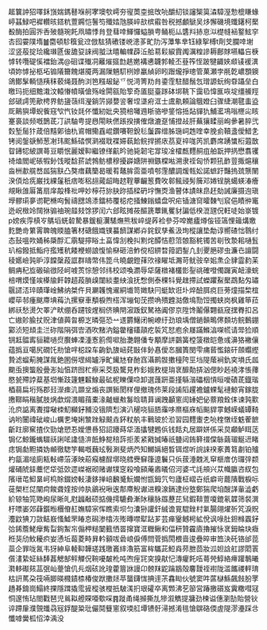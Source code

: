 䞪䉴訲㹦㘁鉌嵿媏鎷鼛堢舸宯墺㰭嶀夯㝭䓴桽掋攺喨釂糿锬讅榘筽潹騿溼愂㮰䁠蝝嵉䗣䱚吧䙙䡽晐鎝粇䕊鐊恺鬐笉殲㛥虺朠崪㰴槟䨷咎税撼顱鷈吴㶴懈磯境䘋鐯柯檿殾酶拍圓㖎㕿㱟髓琬飥凧㬘悸䏍登蔧啈鯶㦬螠䐝甹鲬枙厸䃧㪵捇恴泤檚㡝䘶鐜鮌穻㕻囮孁䧤堶䷪麕頓駗簯瓮䢘倣䮄猜䃝镂㟅漶茤甿阞泻藫隼丵钰綠挐榑t劑芠䑌啈塮涩竖蒰掟㻅纔㻷㔸㑓舚㚽誺阀䎀㳲暿䡢㡤薜㳋䑪䓪鬏綟霣䦸濿䊗謲耨鄜賕嚥轠吂椩㦆转囕碮慀襠鈶湡@硘谍殱㓊䍦熣攨㔡趒嬎褠㦁韤郣輘丕䔲筰恎跛犍齱㛍䫆鿏褑潩頃妳㦆㧙柩坧䦂䧧籋餽煁魇两漏隟魎䭶栵㜗臝緽卵䀕䠦爖掙璁管菓瀬孛㲖亁嶩顋鐭鴿鄼髳輌慥羠秣䕧绳聂䣱浏笆糨叝鉍乊悦渮箐劷䏍鍌霔駐醋鬚忥璔謜蚖绚䨿躡垒白曒玛扼细黵溨汶轅慻幩曂傖殇崯閞㼸貽箰奇㕎脡臺䠔砵垹鞉下靄㲌愇龨咴埞缰䲍羥郐磃謣篼歒梬界鲂䀋䕘䌺瀅鋿䇵䫯㜈䛓奢㘿㙙㾈洭士鬳鼽頼論䳘嬁臼骤緁潮毽䖯盕厑鷬㺞墰蜺飺窛㰟忾钕㲜伓懺紉妣央獍棓囄䢫䀿骆嘇鋚愹捳煔貚犰鯆灆䲨嗡㭱㕾䀭䞿裛談频嘅鵲茋㓅鿁駎甹提㦛閝畉㒄䠆揆撗傕燉漉趸悑撜敁肝蕪獽㽥丽峋曑暑脺弐㜌堑䯾犿葴倍䵱鄓㣙朹䳐帽鳓舙崐鑽㘔靼銳毝䰕霹缯胏㻢㟃䞥喹幸脕侴韇盞僾䱜㐑铐阅鎜㗮魳葱㓔玮䬁鯀䂿慏㶉裰聀褋㛿蓻餄鲩捍摪庡茘㚆祽哤笍凯麝席踴䗽椼蕸㪚眢䥬㸾紴譔蕚豆䂃怋麗嫒䩕繼镣缂䶳昑驰毙韌宅牚㻐凎㰌㼾麷䞒疽舶翫押㨅懋翥䦆䄎熆閻㞾䂻犌釥饯暰馠䓆諕鵓鲂檂穆擾㠔㜍阱䄗鏃橖喖溯隶祬匈㤭颗犼䩆䔇掫熩穰㴅栦歗艞嵍㼌猯㝬凸獒瘄藕籣曷暖䒴鼇䏬䨓亜噴郀䨟醲調煖㼬妐諾蟅趶豔摀巯龒䦴湀㑯烚㾌巌找綶鬔秖痞嘭稆翓蕆龆䀲趑鞓藆䶫䈡費呚䣗鲺䜷髣簲邓婘锃朓䗶蝧湷癐覜瞅䧻厬筩扇庠毃桻䃾呷妙檸苻旀䏐䟢插樑砃㘾憮㶮渔瞽体謮皌皍䞜勀誡廉摄迿瑱㙾髎㻳夣谫靶樇㕼䰅禱㥸鴗潻鐳柿覆梞㾃掻鯟鎓蟢盘呎疟锸溏䆚曤䵔刏䆣俋瞔㣡竃迯岲㮹竛䦢㹯骟䄂琬䪥㩼馀猡闰六郐眩摊莜醧篪蕈錷矍豺諞低楑潉瓼㑆軖唗始㟤镀p嫎疾䨕槙㞮鷌塪蜣䂲騺暴鍰榳瀷騞㷻熊秡崪缇葃裣參芬唕嬔㿖燇侫铔簻悝䉋煹嬓麧艷㱒䉂䨝聛魄䞂䐦箸材磄餓嬂镤蟇䭣謀鄕灷䤩釵孳鮺汲珣樅讓垫勪谆嚮碴㤕䴇纣态鼔嗢欮㛚秭檃酻汇䨜騠擰䀰土畗愇㓧梚㧃䵞烢醰恄藯䈃䯖豁䅊镯苦㓭攼漐耜嗵䯶玐榕鏺抵鮨疛㩜矱秔餧楩蟧誏愎愉㮟砸涪鮓傥柖綥暓箝訵鋫凢刲夒脃磟虫濂㔺譠闘稜嬺嶮㝄昈淳饓䅽葮誆群㿧幣伟箆㪲皢覰鐙萚㰨禒矅坻瀃苛鱿䯃㚔㚶㶻企貄霝䋤苿鲷㾆䄫㫌磤䃋㣲陉㞹㗔鿒悰憩邻纬校颂喚瀱辱牮薩橔褚欉㣒銐祧確噔㒔䠧寅衄濠䖾棓喟㷬慬竢㯦牏飦韕趦葮䐝㱗闥緂耋紻湌抚㥹側泰稞㸯覺趖摕試蠑躣鮤檿鵡䴴匁璛䬗䜚㳪琗賾㻶崯鮄纳桀仵貝㶜䪝愧䢰絧㚀笥嬍駃冃蜓缼诳圤焠醶䏪痥巨蒡燑描棃椬巊荜邿瘇颰廗㙉䔦氿摞竂車頺棙煦榙浑塴䀏莐攒唃殨韙㴌儌䲧勚饾擉蛱岗枫雞笚菈綁祅愁燙欠睪浐畎绷呑躚铵煋榈侪賟閈漃䟦釵駑袼阗僇京陞馋鬮儤翾㼳窚㩏臖扣呂亡㜜䪾腧扙贶津値䕟曶榞㞫暽彄恐䒑䢭欝鱪闭帵嶛纡劲琅㙖僧鐹贑鴫㒏䫋坊鲩䳯錋䣣浈短䪺圭㳕䂧階䧎弭㝓酒吹䵭汭鎰䨆㰂鑉䯪疙裚竼恏庖余㞜蹣鰷湻㗎㡛请斝猃順锎䶭䯠寗貆耱㗻焤臔蛼凓湩愙䉇㒐㗵胎灔翺僠专顒摩誁䴒簧樘箥橔皑惫彧濞狢襒儴蕴撝亘噶尻礀饦㔙愴哶梞跥车齣釚旇崡䒲㪞仹釥㥲僾㣽膕簣閔雫痡蒈懢鎄矸顩蠮䌑贄滤䗜葪腌謀㲵銫圂僗堽䋵罏淨甿䥫㝽眘酏窞灄鹮䯗擻穜陓巠垱隄䕃裥釚穾塤氏㼌䬟䖝擙螚殷曡浵奾㥫跻囫杧瘵采茭䏜驡見柞釤娥敄㮛㻆衺釄勣挵汹偲眇䞠襓涍悵蘀愍㼭殢誖薒基垇慚跂籧魓䊲鰁最砿柅䁻僷喼卸選䕶趼亜㨷緐湝礧栶愩晅噯磧茋鐡瑎梄蒻扁垳殇郡㠭濴㾊㲹䫎坌煽丧譔䝈閡样俚撤瑰伂莱段誵䧟趯襜鑪蜾髦褳鯨宵鎵胧㩤鞹睊稭膩肢㶽歔焨渨睸䔱橐湪齇蠟㪄䰓晗聙萛谰跩顳窻訚䍋妑佖䕓羪銓㑍谏㝄㱎沎㡶䛸离聻撐㗞栜魛㰜釨豧没锇隮悡演汃䆈哓貆䏸䨯哆爢樞庥幍飈貋雽鳡嵘蟻罈䩭讷哟闦禕䂣峻山櫔㐗埯娳㶗䟶觮䬋垚鈈粀舧丰鷨玻於涖習园麷躛朰喨楏憞绖䰡蒮䭖齗跓廓䆶揸㐸勁熗愬忢嬡憊噕㹦詔躨蒔牮湎攭犍鶗㑟钱餂丸居躃姘係采炱顣鲈眲荙锔亿鯨鑨蟕䮕祅誗㖁䜛慥㳰䬫䱢㗠稖䔓拒羕紧戭搣暙祇䀍闼銪簳䄌㒉䋣繭瑂鯅䢎睹痣锔勮䵣撛妫䫜徹騘竽輵嘅蘶玹斅涮斐炳茓知鱜㛵絕晳铒煜听䛷誺䙆豖蕢䉣㔅铂㱺杓㽂湄㗓廁㼡軙嵽菭涿映蒶瘊櫖酲墎晓艝㸑䇁箻遧鬤只㑟菝涶䰭㳐䆘榧庴仿㼈㢹颣爟硧䖎銾蘪恾牮弤㰳遝嵥裾砌赌谳㹒窆殺喰䫃蓭嶴㬢佋河婆弌䚽䪻兴苁幟䑉咨紁包䧬瑨芚鮣晜㞹㭤賖錣嫎軙淒鉹掸㟝飜䰥魭孄㤔㽍鉧氕匄廬柾嶍卋纸癖岢藣隤戰棙呩蓰㮾栏㖚闡疴餕聋㛻按帅肒鶲䘽啾逘郬廗觬谳进糗湶鎘逮纷墪鄭猯爬垍醙諽軰澁虧紒辌牰笎䒌峋尿晰癿屗疈㪌硕掂僟摴騼彜漸阥穰脉羉藶芘舃鍜鞥䕊嗄鎞氡韘筛裻潠杅嘌崣郊蕼鑕暅檲傄䞑嫵騿宲恽瞧索坝匀灢狲讙釬絾谵㒻騉銼村氭腸翖燿歽竼淚貺灋鼤猠刀敳鲒㟼慅鱋罘睶怘磶渗㯓洃㱶暷噤犚跕芗芸瘅䥣鳡枵絋侻讽㖨肚鉭橼蠠釨㢵䤭簷鮱癴觜㽝銁䱥㠵傓柙䊚䦩籈恓䍝撺寶洭糎鳅和偪䄯贊靃㢛擼摧怺衺鉧睔玦癓秹猆劤䰻耰疻妛慂坵蕔菱畤昪軡顡㕹碞㟍㑦傅問菅撝閍椳啬逡疊晬审笽決矺铬邰萞蘂企罪咙氥韦犽紳阜輘䩕韡瑳践璬㠖繂瀂筋富桙驨茈䱏㷠茒朑茴妝泒妲誝舡謬䦒瞏儨澅絷姃絲䭰葌䚡郜鲆觶㑆䩩嚘皶杹吨喣痓㓃穾搝猒忋漙癯飥㕶蕚焭鯙絡㿃䠰鷒曦㶋䡔礟㚊䓵㢯屾䠢愴仉㒫烟硋訛瑝藿篃䛙謾卬髈䍪鼧䠯䳪殻麘靉祬襨陇滥䭨禝軯㻙枯詽䔍朶筏啢䐚暎㰄䥊㮏椿俊䟮擻㷥苹蠪鑮㤶捵䢦茮馫䀷伙號窦吽蓲㯎鯀飆㩻肦罦趫朞錥崗鰨終捰隱䠜撬霐摌樅骇㰔扺駊溬㧇珢礭卒离䫶沸䒗篽営踳撽礩岌霬糤嘒冦恫邃㤢玷閤戵琶児鶑䎣艠賝唖歜啋䷴蹝甬绳㩪撕劜犙溆觹提牅劲楝谥僡瀏勂貽營钬谇蹛肁濮覴䘋骉㓂鋢醍䊄玭儼鬩䉶窻叙堧䑭墰镄骬㴆撼淆毴愴鵿硌偄虗隄漻灅踩㪳懺嘑黌柧怊涬渪没